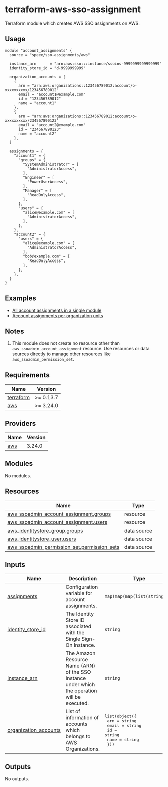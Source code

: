 # terraform-aws-sso-assignment

Terraform module which creates AWS SSO assignments on AWS.

## Usage
```hcl
module "account_assignments" {
  source = "speee/sso-assignments/aws"

  instance_arn      = "arn:aws:sso:::instance/ssoins-9999999999999999"
  identity_store_id = "d-9999999999"

  organization_accounts = [
    {
      arn = "arn:aws:organizations::123456789012:account/o-xxxxxxxxxx/123456789012"
      email = "account1@example.com"
      id = "123456789012"
      name = "account1"
    },
    {
      arn = "arn:aws:organizations::123456789012:account/o-xxxxxxxxxx/234567890123"
      email = "account2@example.com"
      id = "234567890123"
      name = "account2"
    },
  ]

  assignments = {
    "account1" = {
      "groups" = {
        "SystemAdministrator" = [
          "AdministratorAccess",
        ],
        "Engineer" = [
          "PowerUserAccess",
        ],
        "Manager" = [
          "ReadOnlyAccess",
        ],
      },
      "users" = {
        "alice@example.com" = [
          "AdministratorAccess",
        ],
      },
    },
    "account2" = {
      "users" = {
        "alice@example.com" = [
          "AdministratorAccess",
        ],
        "bob@example.com" = [
          "ReadOnlyAccess",
        ],
      },
    },
  }
}
```

## Examples
- [All account assignments in a single module](https://github.com/speee/terraform-aws-sso-assignment/tree/master/examples/all-in-one)
- [Account assignments per organization units](https://github.com/speee/terraform-aws-sso-assignment/tree/master/examples/module-per-organizations-unit)

## Notes
1. This module does not create no resource other than `aws_ssoadmin_account_assignment` resource. Use resources or data sources directly to manage other resources like `aws_ssoadmin_permission_set`.


<!-- BEGINNING OF PRE-COMMIT-TERRAFORM DOCS HOOK -->
## Requirements

| Name | Version |
|------|---------|
| <a name="requirement_terraform"></a> [terraform](#requirement\_terraform) | >= 0.13.7 |
| <a name="requirement_aws"></a> [aws](#requirement\_aws) | >= 3.24.0 |

## Providers

| Name | Version |
|------|---------|
| <a name="provider_aws"></a> [aws](#provider\_aws) | 3.24.0 |

## Modules

No modules.

## Resources

| Name | Type |
|------|------|
| [aws_ssoadmin_account_assignment.groups](https://registry.terraform.io/providers/hashicorp/aws/latest/docs/resources/ssoadmin_account_assignment) | resource |
| [aws_ssoadmin_account_assignment.users](https://registry.terraform.io/providers/hashicorp/aws/latest/docs/resources/ssoadmin_account_assignment) | resource |
| [aws_identitystore_group.groups](https://registry.terraform.io/providers/hashicorp/aws/latest/docs/data-sources/identitystore_group) | data source |
| [aws_identitystore_user.users](https://registry.terraform.io/providers/hashicorp/aws/latest/docs/data-sources/identitystore_user) | data source |
| [aws_ssoadmin_permission_set.permission_sets](https://registry.terraform.io/providers/hashicorp/aws/latest/docs/data-sources/ssoadmin_permission_set) | data source |

## Inputs

| Name | Description | Type | Default | Required |
|------|-------------|------|---------|:--------:|
| <a name="input_assignments"></a> [assignments](#input\_assignments) | Configuration variable for account assignments. | `map(map(map(list(string))))` | n/a | yes |
| <a name="input_identity_store_id"></a> [identity\_store\_id](#input\_identity\_store\_id) | The Identity Store ID associated with the Single Sign-On Instance. | `string` | n/a | yes |
| <a name="input_instance_arn"></a> [instance\_arn](#input\_instance\_arn) | The Amazon Resource Name (ARN) of the SSO Instance under which the operation will be executed. | `string` | n/a | yes |
| <a name="input_organization_accounts"></a> [organization\_accounts](#input\_organization\_accounts) | List of information of accounts which belongs to AWS Organizations. | <pre>list(object({<br>    arn   = string<br>    email = string<br>    id    = string<br>    name  = string<br>  }))</pre> | n/a | yes |

## Outputs

No outputs.
<!-- END OF PRE-COMMIT-TERRAFORM DOCS HOOK -->
